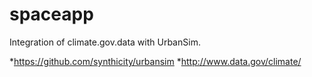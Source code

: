 spaceapp
========

Integration of climate.gov.data with UrbanSim.

*https://github.com/synthicity/urbansim
*http://www.data.gov/climate/
